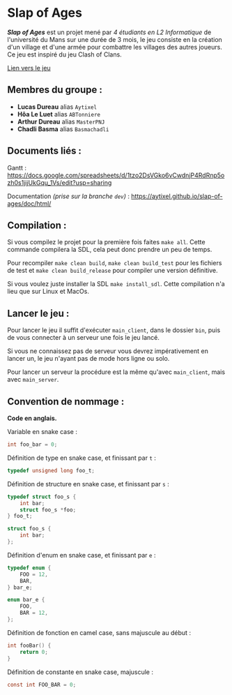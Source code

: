 # Slap of Ages

***Slap of Ages*** est un projet mené par *4 étudiants en L2 Informatique* de l'université du Mans sur une durée de 3 mois, le jeu consiste en la création d'un village et d'une armée pour combattre les villages des autres joueurs. Ce jeu est inspiré du jeu Clash of Clans.

[Lien vers le jeu](https://play.google.com/store/apps/details?id=com.supercell.clashofclans&hl=fr&gl=US)

## Membres du groupe :
- **Lucas Dureau** alias `Aytixel`
- **Hôa Le Luet** alias `ABTonniere`
- **Arthur Dureau** alias `MasterPNJ`
- **Chadli Basma** alias `Basmachadli`

## Documents liés :

Gantt : https://docs.google.com/spreadsheets/d/1tzo2DsVGko6vCwdnjP4RdRnp5ozh0s1jijUkGqu_1Vs/edit?usp=sharing

Documentation *(prise sur la branche `dev`)* : https://aytixel.github.io/slap-of-ages/doc/html/

## Compilation :

Si vous compilez le projet pour la première fois faites `make all`. Cette commande compilera la SDL, cela peut donc prendre un peu de temps.

Pour recompiler `make clean build`, `make clean build_test` pour les fichiers de test et `make clean build_release` pour compiler une version définitive.

Si vous voulez juste installer la SDL `make install_sdl`. Cette compilation n'a lieu que sur Linux et MacOs.

## Lancer le jeu :

Pour lancer le jeu il suffit d'exécuter `main_client`, dans le dossier `bin`, puis de vous connecter à un serveur une fois le jeu lancé.

Si vous ne connaissez pas de serveur vous devrez impérativement en lancer un, le jeu n'ayant pas de mode hors ligne ou solo.

Pour lancer un serveur la procédure est la même qu'avec `main_client`, mais avec `main_server`.

## Convention de nommage :

**Code en anglais.**

Variable en snake case :
```c
int foo_bar = 0;
```

Définition de type en snake case, et finissant par `t` :
```c
typedef unsigned long foo_t;
```

Définition de structure en snake case, et finissant par `s` :
```c
typedef struct foo_s {
    int bar;
    struct foo_s *foo;
} foo_t;
```
```c
struct foo_s {
    int bar;
};
```

Définition d'enum en snake case, et finissant par `e` :
```c
typedef enum {
    FOO = 12,
    BAR,
} bar_e;
```
```c
enum bar_e {
    FOO,
    BAR = 12,
};
```

Définition de fonction en camel case, sans majuscule au début :
```c
int fooBar() {
    return 0;
}
```

Définition de constante en snake case, majuscule :
```c
const int FOO_BAR = 0;
```
